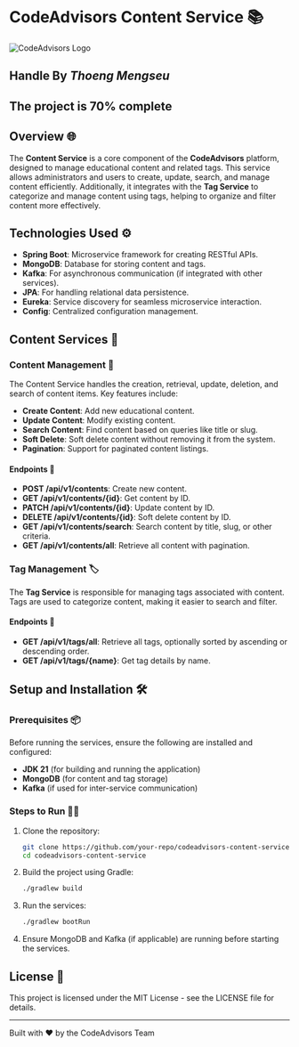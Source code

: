 # CodeAdvisors Content Service 📚

![CodeAdvisors Logo](http://167.172.78.79:8090/api/v1/files/preview?fileName=b5d01918-2824-48d7-83e0-fb557ce6bd73_2024-12-21T18-28-24.856529397.jpg)

## Handle By ***Thoeng Mengseu***
## **The project is 70% complete**

## Overview 🌐
The **Content Service** is a core component of the **CodeAdvisors** platform, designed to manage educational content and related tags. This service allows administrators and users to create, update, search, and manage content efficiently. Additionally, it integrates with the **Tag Service** to categorize and manage content using tags, helping to organize and filter content more effectively.

## Technologies Used ⚙️
- **Spring Boot**: Microservice framework for creating RESTful APIs.
- **MongoDB**: Database for storing content and tags.
- **Kafka**: For asynchronous communication (if integrated with other services).
- **JPA**: For handling relational data persistence.
- **Eureka**: Service discovery for seamless microservice interaction.
- **Config**: Centralized configuration management.

## Content Services 📝

### Content Management 📄
The Content Service handles the creation, retrieval, update, deletion, and search of content items. Key features include:

- **Create Content**: Add new educational content.
- **Update Content**: Modify existing content.
- **Search Content**: Find content based on queries like title or slug.
- **Soft Delete**: Soft delete content without removing it from the system.
- **Pagination**: Support for paginated content listings.

#### Endpoints 🚀

- **POST /api/v1/contents**: Create new content.
- **GET /api/v1/contents/{id}**: Get content by ID.
- **PATCH /api/v1/contents/{id}**: Update content by ID.
- **DELETE /api/v1/contents/{id}**: Soft delete content by ID.
- **GET /api/v1/contents/search**: Search content by title, slug, or other criteria.
- **GET /api/v1/contents/all**: Retrieve all content with pagination.

### Tag Management 🏷️
The **Tag Service** is responsible for managing tags associated with content. Tags are used to categorize content, making it easier to search and filter.

#### Endpoints 🚀

- **GET /api/v1/tags/all**: Retrieve all tags, optionally sorted by ascending or descending order.
- **GET /api/v1/tags/{name}**: Get tag details by name.

## Setup and Installation 🛠️

### Prerequisites 📦
Before running the services, ensure the following are installed and configured:
- **JDK 21** (for building and running the application)
- **MongoDB** (for content and tag storage)
- **Kafka** (if used for inter-service communication)

### Steps to Run 🚶‍♂️

1. Clone the repository:
   ```bash
   git clone https://github.com/your-repo/codeadvisors-content-service.git
   cd codeadvisors-content-service
   ```

2. Build the project using Gradle:
   ```bash
   ./gradlew build
   ```

3. Run the services:
   ```bash
   ./gradlew bootRun
   ```

4. Ensure MongoDB and Kafka (if applicable) are running before starting the services.

## License 📜
This project is licensed under the MIT License - see the LICENSE file for details.

---
Built with ❤️ by the CodeAdvisors Team
